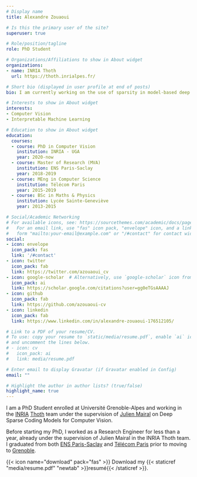 ```yaml
---
# Display name
title: Alexandre Zouaoui

# Is this the primary user of the site?
superuser: true

# Role/position/tagline
role: PhD Student 

# Organizations/Affiliations to show in About widget
organizations:
- name: INRIA Thoth
  url: https://thoth.inrialpes.fr/

# Short bio (displayed in user profile at end of posts)
bio: I am currently working on the use of sparsity in model-based deep architectures. My research interests focus on Machine Learning at large with emphasis on Computer Vision.

# Interests to show in About widget
interests:
- Computer Vision
- Interpretable Machine Learning

# Education to show in About widget
education:
  courses:
  - course: PhD in Computer Vision
    institution: INRIA - UGA
    year: 2020-now
  - course: Master of Research (MVA)
    institution: ENS Paris-Saclay
    year: 2018-2019
  - course: MEng in Computer Science
    institution: Télécom Paris
    year: 2015-2019
  - course: BSc in Maths & Physics
    institution: Lycée Sainte-Geneviève
    year: 2013-2015

# Social/Academic Networking
# For available icons, see: https://sourcethemes.com/academic/docs/page-builder/#icons
#   For an email link, use "fas" icon pack, "envelope" icon, and a link in the
#   form "mailto:your-email@example.com" or "/#contact" for contact widget.
social:
- icon: envelope
  icon_pack: fas
  link: '/#contact'
- icon: twitter
  icon_pack: fab
  link: https://twitter.com/azouaoui_cv
- icon: google-scholar  # Alternatively, use `google-scholar` icon from `ai` icon pack
  icon_pack: ai
  link: https://scholar.google.com/citations?user=gg0eTGsAAAAJ
- icon: github
  icon_pack: fab
  link: https://github.com/azouaoui-cv
- icon: linkedin
  icon_pack: fab
  link: https://www.linkedin.com/in/alexandre-zouaoui-176512105/

# Link to a PDF of your resume/CV.
# To use: copy your resume to `static/media/resume.pdf`, enable `ai` icons in `params.toml`, 
# and uncomment the lines below.
# - icon: cv
#   icon_pack: ai
#   link: media/resume.pdf

# Enter email to display Gravatar (if Gravatar enabled in Config)
email: ""

# Highlight the author in author lists? (true/false)
highlight_name: true
---
```


I am a PhD Student enrolled at Université Grenoble-Alpes and working in the [INRIA](https://www.inria.fr/en) [Thoth](https://thoth.inrialpes.fr/) team under the supervision of [Julien Mairal](http://lear.inrialpes.fr/people/mairal/index.html) on Deep Sparse Coding Models for Computer Vision.

Before starting my PhD, I worked as a Research Engineer for less than a year, already under the supervision of Julien Mairal in the INRIA Thoth team.
I graduated from both [ENS Paris-Saclay](https://ens-paris-saclay.fr/en) and [Télécom Paris](https://www.telecom-paris.fr/en/home) prior to moving to [Grenoble](https://www.grenoblealpesmetropole.fr/).

{{< icon name="download" pack="fas" >}} Download my {{< staticref "media/resume.pdf" "newtab" >}}resumé{{< /staticref >}}.
